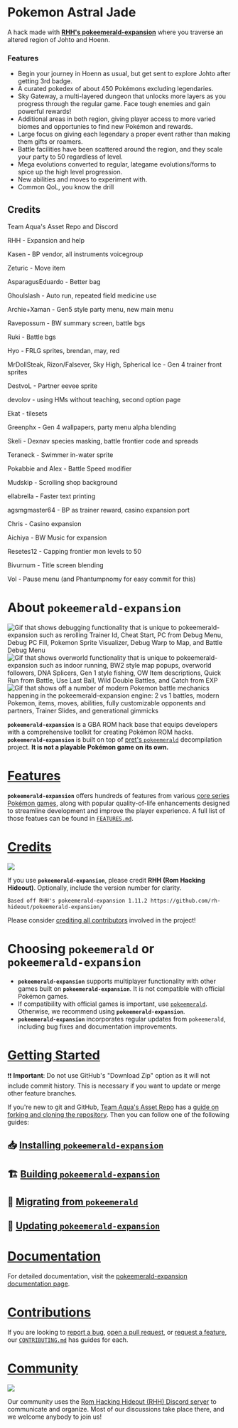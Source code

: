 # Pokemon Astral Jade

A hack made with [**RHH's pokeemerald-expansion**](https://github.com/rh-hideout/pokeemerald-expansion) where you traverse an altered region of Johto and Hoenn.

### Features

- Begin your journey in Hoenn as usual, but get sent to explore Johto after getting 3rd badge.
- A curated pokedex of about 450 Pokémons excluding legendaries.
- Sky Gateway, a multi-layered dungeon that unlocks more layers as you progress through the regular game. Face tough enemies and gain powerful rewards!
- Additional areas in both region, giving player access to more varied biomes and opportunies to find new Pokémon and rewards.
- Large focus on giving each legendary a proper event rather than making them gifts or roamers.
- Battle facilities have been scattered around the region, and they scale your party to 50 regardless of level.
- Mega evolutions converted to regular, lategame evolutions/forms to spice up the high level progression.
- New abilities and moves to experiment with.
- Common QoL, you know the drill

## Credits

Team Aqua's Asset Repo and Discord

RHH - Expansion and help

Kasen - BP vendor, all instruments voicegroup

Zeturic - Move item

AsparagusEduardo - Better bag

Ghoulslash - Auto run, repeated field medicine use

Archie+Xaman - Gen5 style party menu, new main menu

Ravepossum - BW summary screen, battle bgs

Ruki - Battle bgs

Hyo - FRLG sprites, brendan, may, red

MrDollSteak, Rizon/Falsever, Sky High, Spherical Ice - Gen 4 trainer front sprites

DestvoL - Partner eevee sprite

devolov - using HMs without teaching, second option page

Ekat - tilesets

Greenphx - Gen 4 wallpapers, party menu alpha blending

Skeli - Dexnav species masking, battle frontier code and spreads

Teraneck - Swimmer in-water sprite

Pokabbie and Alex - Battle Speed modifier

Mudskip - Scrolling shop background

ellabrella - Faster text printing

agsmgmaster64 - BP as trainer reward, casino expansion port

Chris - Casino expansion

Aichiya - BW Music for expansion

Resetes12 - Capping frontier mon levels to 50

Bivurnum - Title screen blending

Vol - Pause menu (and Phantumpnomy for easy commit for this)




# About `pokeemerald-expansion`

![Gif that shows debugging functionality that is unique to pokeemerald-expansion such as rerolling Trainer Id, Cheat Start, PC from Debug Menu, Debug PC Fill, Pokemon Sprite Visualizer, Debug Warp to Map, and Battle Debug Menu](https://github.com/user-attachments/assets/cf9dfbee-4c6b-4bca-8e0a-07f116ef891c) ![Gif that shows overworld functionality that is unique to pokeemerald-expansion such as indoor running, BW2 style map popups, overworld followers, DNA Splicers, Gen 1 style fishing, OW Item descriptions, Quick Run from Battle, Use Last Ball, Wild Double Battles, and Catch from EXP](https://github.com/user-attachments/assets/383af243-0904-4d41-bced-721492fbc48e) ![Gif that shows off a number of modern Pokemon battle mechanics happening in the pokeemerald-expansion engine: 2 vs 1 battles, modern Pokemon, items, moves, abilities, fully customizable opponents and partners, Trainer Slides, and generational gimmicks](https://github.com/user-attachments/assets/50c576bc-415e-4d66-a38f-ad712f3316be)

<!-- If you want to re-record or change these gifs, here are some notes that I used: https://files.catbox.moe/05001g.md -->

**`pokeemerald-expansion`** is a GBA ROM hack base that equips developers with a comprehensive toolkit for creating Pokémon ROM hacks. **`pokeemerald-expansion`** is built on top of [pret's `pokeemerald`](https://github.com/pret/pokeemerald) decompilation project. **It is not a playable Pokémon game on its own.** 

# [Features](FEATURES.md)

**`pokeemerald-expansion`** offers hundreds of features from various [core series Pokémon games](https://bulbapedia.bulbagarden.net/wiki/Core_series), along with popular quality-of-life enhancements designed to streamline development and improve the player experience. A full list of those featues can be found in [`FEATURES.md`](FEATURES.md).

# [Credits](CREDITS.md)

 [![](https://img.shields.io/github/all-contributors/rh-hideout/pokeemerald-expansion/upcoming)](CREDITS.md)

If you use **`pokeemerald-expansion`**, please credit **RHH (Rom Hacking Hideout)**. Optionally, include the version number for clarity.

```
Based off RHH's pokeemerald-expansion 1.11.2 https://github.com/rh-hideout/pokeemerald-expansion/
```

Please consider [crediting all contributors](CREDITS.md) involved in the project!

# Choosing `pokeemerald` or **`pokeemerald-expansion`**

- **`pokeemerald-expansion`** supports multiplayer functionality with other games built on **`pokeemerald-expansion`**. It is not compatible with official Pokémon games.
- If compatibility with official games is important, use [`pokeemerald`](https://github.com/pret/pokeemerald). Otherwise, we recommend using **`pokeemerald-expansion`**.
- **`pokeemerald-expansion`** incorporates regular updates from `pokeemerald`, including bug fixes and documentation improvements.

# [Getting Started](INSTALL.md)

❗❗ **Important**: Do not use GitHub's "Download Zip" option as it will not include commit history. This is necessary if you want to update or merge other feature branches. 

If you're new to git and GitHub, [Team Aqua's Asset Repo](https://github.com/Pawkkie/Team-Aquas-Asset-Repo/) has a [guide on forking and cloning the repository](https://github.com/Pawkkie/Team-Aquas-Asset-Repo/wiki/The-Basics-of-GitHub). Then you can follow one of the following guides:

## 📥 [Installing **`pokeemerald-expansion`**](INSTALL.md)
## 🏗️ [Building **`pokeemerald-expansion`**](INSTALL.md#Building-pokeemerald-expansion)
## 🚚 [Migrating from **`pokeemerald`**](INSTALL.md#Migrating-from-pokeemerald)
## 🚀 [Updating **`pokeemerald-expansion`**](INSTALL.md#Updating-pokeemerald-expansion)

# [Documentation](https://rh-hideout.github.io/pokeemerald-expansion/)

For detailed documentation, visit the [pokeemerald-expansion documentation page](https://rh-hideout.github.io/pokeemerald-expansion/).

# [Contributions](CONTRIBUTING.md)
If you are looking to [report a bug](CONTRIBUTING.md#Bug-Report), [open a pull request](CONTRIBUTING.md#Pull-Requests), or [request a feature](CONTRIBUTING.md#Feature-Request), our [`CONTRIBUTING.md`](CONTRIBUTING.md) has guides for each.

# [Community](https://discord.gg/6CzjAG6GZk)

[![](https://dcbadge.limes.pink/api/server/6CzjAG6GZk)](https://discord.gg/6CzjAG6GZk)

Our community uses the [Rom Hacking Hideout (RHH) Discord server](https://discord.gg/6CzjAG6GZk) to communicate and organize. Most of our discussions take place there, and we welcome anybody to join us!

